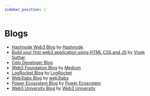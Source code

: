 ```yaml
---
sidebar_position: 1
---
```


# Blogs

- [Hashnode Web3 Blog](https://web3.hashnode.com/) by [Hashnode](https://hashnode.com).
- [Build your first web3 application using HTML,CSS and JS](https://blogbyvivek.hashnode.dev/build-your-first-web-30-application-with-html-css-javascript-and-remix-ide) by [Vivek Suthar](https://viveksuthar.me/).
- [Celo Developer Blog](https://medium.com/celodevelopers)
- [Web3 Foundation Blog](https://medium.com/web3foundation) by [Medium](https://medium.com)
- [LogRocket Blog](https://blog.logrocket.com/tag/web3/) by [LogRocket](https://blog.logrocket.com)
- [Web3labs Blog](https://blog.web3labs.com/) by [web3labs](https://web3labs.com)
- [Power Ecosystem Blog](https://thepower.io/blog) by [Power Ecosystem](https://thepower.io)
- [Web3 University Blog](https://www.web3.university/find) by [Web3 University](https://www.web3.university)
